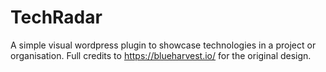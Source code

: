 # TechRadar
A simple visual wordpress plugin to showcase technologies in a project or organisation. Full credits to https://blueharvest.io/ for the original design.
